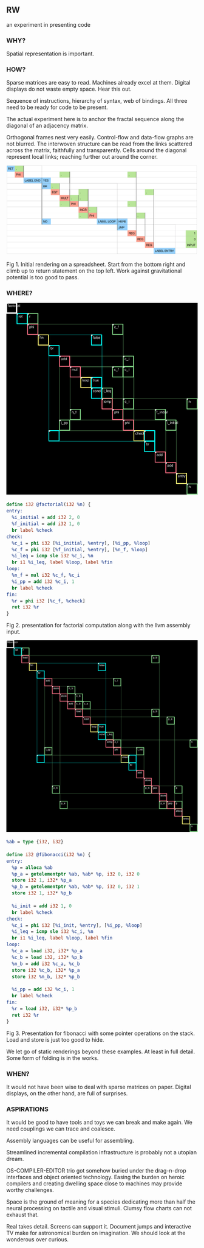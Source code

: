 ## RW

an experiment in presenting code

### WHY?

Spatial representation is important.

### HOW?

Sparse matrices are easy to read. Machines already excel at them. Digital displays do not waste empty space. Hear this out.

Sequence of instructions, hierarchy of syntax, web of bindings. All three need to be ready
for code to be present.

The actual experiment here is to anchor the fractal sequence along the diagonal of an adjacency matrix.

Orthogonal frames nest very easily. Control-flow and data-flow graphs are not blurred. The interwoven structure can be read from the links scattered across the matrix, faithfully and transparently.
Cells around the diagonal represent local links; reaching further out around the corner.

![](images/FactorialRed.png)

Fig 1. Initial rendering on a spreadsheet. Start from the bottom right and climb up to return statement
on the top left. Work against gravitational potential is too good to pass.

### WHERE?

![](images/factorial.png)

```LLVM
define i32 @factorial(i32 %n) {
entry:
  %i_initial = add i32 2, 0
  %f_initial = add i32 1, 0
  br label %check
check:
  %c_i = phi i32 [%i_initial, %entry], [%i_pp, %loop]
  %c_f = phi i32 [%f_initial, %entry], [%n_f, %loop]
  %i_leq = icmp sle i32 %c_i, %n
  br i1 %i_leq, label %loop, label %fin
loop:
  %n_f = mul i32 %c_f, %c_i
  %i_pp = add i32 %c_i, 1
  br label %check
fin:
  %r = phi i32 [%c_f, %check]
  ret i32 %r
}
```
Fig 2. presentation for factorial computation along with the llvm assembly input.


![](images/fib_on_stack.png)
```LLVM
%ab = type {i32, i32}

define i32 @fibonacci(i32 %n) {
entry:
  %p = alloca %ab
  %p_a = getelementptr %ab, %ab* %p, i32 0, i32 0
  store i32 1, i32* %p_a
  %p_b = getelementptr %ab, %ab* %p, i32 0, i32 1
  store i32 1, i32* %p_b

  %i_init = add i32 1, 0
  br label %check
check:
  %c_i = phi i32 [%i_init, %entry], [%i_pp, %loop]
  %i_leq = icmp sle i32 %c_i, %n
  br i1 %i_leq, label %loop, label %fin
loop:
  %c_a = load i32, i32* %p_a
  %c_b = load i32, i32* %p_b
  %n_b = add i32 %c_a, %c_b
  store i32 %c_b, i32* %p_a
  store i32 %n_b, i32* %p_b

  %i_pp = add i32 %c_i, 1
  br label %check
fin:
  %r = load i32, i32* %p_b
  ret i32 %r
}
```
Fig 3. Presentation for fibonacci with some pointer operations on the stack. Load and store is just too good to hide.

We let go of static renderings beyond these examples. At least in full detail. Some form of folding is in the works.

### WHEN?

It would not have been wise to deal with sparse matrices on paper. Digital displays, on the other hand, are full of surprises.

### ASPIRATIONS

It would be good to have tools and toys we can break and make again. We need couplings we can trace and coalesce.

Assembly languages can be useful for assembling. 

Streamlined incremental compilation infrastructure is probably not a utopian dream.

OS-COMPILER-EDITOR trio got somehow buried under the drag-n-drop interfaces and object oriented technology.
Easing the burden on heroic compilers and creating dwelling space close to machines may provide worthy challenges.

Space is the ground of meaning for a species dedicating more than half the neural processing on tactile and visual stimuli. Clumsy flow charts can not exhaust that.

Real takes detail. Screens can support it. Document jumps and interactive TV make for astronomical burden on imagination. We should look at the wonderous over curious.
